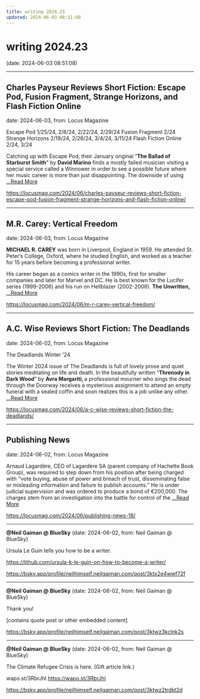 ```yaml
---
title: writing 2024.23
updated: 2024-06-03 08:51:08
---
```


# writing 2024.23

(date: 2024-06-03 08:51:08)

---

## Charles Payseur Reviews Short Fiction: Escape Pod, Fusion Fragment, Strange Horizons, and Flash Fiction Online

date: 2024-06-03, from: Locus Magazine

<p>Escape Pod 1/25/24, 2/8/24, 2/22/24, 2/29/24
Fusion Fragment 2/24
Strange Horizons 2/19/24, 2/26/24, 3/4/24, 3/11/24
Flash Fiction Online 2/24, 3/24</p>
<p>Catching up with Escape Pod, their Janu­ary original “<strong>The Ballad of Starburst Smith</strong>” by <strong>David Marino </strong>finds a mostly failed musician visiting a special service called a Winnower in order to see a possible future where her music career is more than just disappointing. The downside of using  <a href="https://locusmag.com/2024/06/charles-payseur-reviews-short-fiction-escape-pod-fusion-fragment-strange-horizons-and-flash-fiction-online/" class="read-more">...Read More </a></p> 

<https://locusmag.com/2024/06/charles-payseur-reviews-short-fiction-escape-pod-fusion-fragment-strange-horizons-and-flash-fiction-online/>

---

## M.R. Carey: Vertical Freedom

date: 2024-06-03, from: Locus Magazine

<p></p>
<p><strong>MICHAEL R. CAREY</strong> was born in Liverpool, England in 1959. He attended St. Peter’s College, Oxford, where he studied English, and worked as a teacher for 15 years before becoming a professional writer.</p>
<p>His career began as a comics writer in the 1990s, first for smaller companies and later for Marvel and DC. He is best known for the Lucifer series (1999-2006) and his run on Hellblazer (2002-2006). <strong>The Unwritten, </strong> <a href="https://locusmag.com/2024/06/m-r-carey-vertical-freedom/" class="read-more">...Read More </a></p> 

<https://locusmag.com/2024/06/m-r-carey-vertical-freedom/>

---

## A.C. Wise Reviews Short Fiction: The Deadlands

date: 2024-06-02, from: Locus Magazine

<p>The Deadlands Winter ’24</p>
<p>The Winter 2024 issue of The Deadlands is full of lovely prose and quiet stories meditating on life and death. In the beautifully written “<strong>Threnody in Dark Wood</strong>” by <strong>Avra Margariti, </strong>a profes­sional mourner who sings the dead through the Doorway receives a mysterious assignment to attend an empty funeral with a sealed coffin and soon realizes this is a job unlike any other.  <a href="https://locusmag.com/2024/06/a-c-wise-reviews-short-fiction-the-deadlands/" class="read-more">...Read More </a></p> 

<https://locusmag.com/2024/06/a-c-wise-reviews-short-fiction-the-deadlands/>

---

## Publishing News

date: 2024-06-02, from: Locus Magazine

<p>Arnaud Lagardère, CEO of Lagardère SA (parent company of Ha­chette Book Group), was required to step down from his position after being charged with ‘‘vote buying, abuse of power and breach of trust, dis­seminating false or misleading information and failure to publish accounts.’’ He is under judicial supervision and was ordered to produce a bond of €200,000. The charges stem from an investigation into the battle for control of the  <a href="https://locusmag.com/2024/06/publishing-news-18/" class="read-more">...Read More </a></p> 

<https://locusmag.com/2024/06/publishing-news-18/>

---

**@Neil Gaiman @ BlueSky** (date: 2024-06-02, from: Neil Gaiman @ BlueSky)

Ursula Le Guin tells you how to be a writer.

https://lithub.com/ursula-k-le-guin-on-how-to-become-a-writer/ 

<https://bsky.app/profile/neilhimself.neilgaiman.com/post/3ktx2e4wwf72f>

---

**@Neil Gaiman @ BlueSky** (date: 2024-06-02, from: Neil Gaiman @ BlueSky)

Thank you!

[contains quote post or other embedded content] 

<https://bsky.app/profile/neilhimself.neilgaiman.com/post/3ktwz3kclnk2s>

---

**@Neil Gaiman @ BlueSky** (date: 2024-06-02, from: Neil Gaiman @ BlueSky)

The Climate Refugee Crisis is here. (Gift article link.)

wapo.st/3RbrJhI
https://wapo.st/3RbrJhI 

<https://bsky.app/profile/neilhimself.neilgaiman.com/post/3ktwz2trdkt2d>


